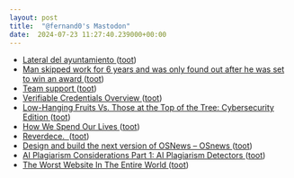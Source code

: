 ```yaml
---
layout: post
title:  "@fernand0's Mastodon"
date:  2024-07-23 11:27:40.239000+00:00
---
```

*  [Lateral del ayuntamiento  ](https://www.flickr.com/photos/fernand0/53860796560/) ([toot](https://mastodon.social/@fernand0/112835563371741107))
*  [Man skipped work for 6 years and was only found out after he was set to win an award ](https://www.unilad.com/news/world-news/man-skipped-work-six-years-undetected-awarded-862515-2024071) ([toot](https://mastodon.social/@fernand0/112835504951795610))
*  [Team support ](https://daily-ink.davidtruss.com/team-support) ([toot](https://mastodon.social/@fernand0/112835378089641331))
*  [Verifiable Credentials Overview ](https://www.w3.org/TR/vc-overview) ([toot](https://mastodon.social/@fernand0/112835151752407828))
*  [Low-Hanging Fruits Vs. Those at the Top of the Tree: Cybersecurity Edition ](https://www.tripwire.com/state-of-security/low-hanging-fruits-vs-those-top-tree-cybersecurity-editio) ([toot](https://mastodon.social/@fernand0/112834884571844714))
*  [How We Spend Our Lives ](https://www.workfutures.io/p/how-we-spend-our-live) ([toot](https://mastodon.social/@fernand0/112833228838523970))
*  [Reverdece.  ](https://avecesunafoto.wordpress.com/2024/07/22/reverdece-2) ([toot](https://mastodon.social/@fernand0/112831360312715745))
*  [Design and build the next version of OSNews  –  OSnews ](https://www.osnews.com/story/140175/design-and-build-the-next-version-of-osnews) ([toot](https://mastodon.social/@fernand0/112831315310307673))
*  [AI Plagiarism Considerations Part 1: AI Plagiarism Detectors ](https://aiedusimplified.substack.com/p/ai-plagiarism-considerations-par) ([toot](https://mastodon.social/@fernand0/112831052026931521))
*  [The Worst Website In The Entire World ](https://matduggan.com/the-worst-website-in-the-entire-world) ([toot](https://mastodon.social/@fernand0/112830925490665253))
